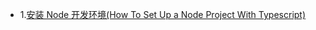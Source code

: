* 1.[安装 Node 开发环境(How To Set Up a Node Project With Typescript)](https://www.digitalocean.com/community/tutorials/setting-up-a-node-project-with-typescript)

